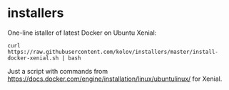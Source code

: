 # installers
One-line istaller of latest Docker on Ubuntu Xenial:

    curl https://raw.githubusercontent.com/kolov/installers/master/install-docker-xenial.sh | bash
    
Just a script with commands from https://docs.docker.com/engine/installation/linux/ubuntulinux/ for Xenial.

